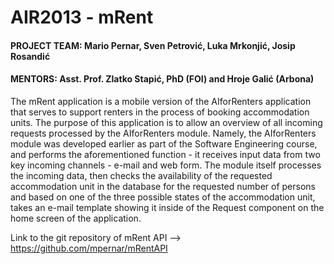 # AIR2013 - mRent

#### PROJECT TEAM: Mario Pernar, Sven Petrović, Luka Mrkonjić, Josip Rosandić
#### MENTORS: Asst. Prof. Zlatko Stapić, PhD (FOI) and Hroje Galić (Arbona)

The mRent application is a mobile version of the AIforRenters application that serves to support renters in the process of booking accommodation units. The purpose of this application is to allow an overview of all incoming requests processed by the AIforRenters module. Namely, the AIforRenters module was developed earlier as part of the Software Engineering course, and performs the aforementioned function - it receives input data from two key incoming channels - e-mail and web form. The module itself processes the incoming data, then checks the availability of the requested accommodation unit in the database for the requested number of persons and based on one of the three possible states of the accommodation unit, takes an e-mail template showing it inside of the Request component on the home screen of the application.

Link to the git repository of mRent API --> https://github.com/mpernar/mRentAPI
